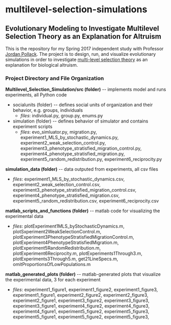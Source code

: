 # multilevel-selection-simulations
## Evolutionary Modeling to Investigate Multilevel Selection Theory as an Explanation for Altruism

This is the repository for my Spring 2017 independent study with 
Professor <a href="http://www.cs.brandeis.edu/~pollack/">Jordan Pollack</a>. 
The project is to design, run, and visualize evolutionary simulations in order to investigate <a href="https://en.wikipedia.org/wiki/Group_selection">multi-level selection theory</a>  as an explanation for biological altruism.

### Project Directory and File Organization

**Multilevel_Selection_Simulation/src (folder)** -- implements model and runs experiments, all Python code
+ socialunits (folder) -- defines social units of organization and their behavior, e.g. groups, individuals
  + *files*: individual.py, group.py, enums.py
+ simulation (folder) -- defines behavior of simulator and contains experiment scripts
    + *files*: evo_simluator.py, migration.py, experiment1_MLS_by_stochastic_dynamics.py, experiment2_weak_selection_control.py,      experiment3_phenotype_stratisfied_migration_control.py, experiment4_phenotype_stratisfied_migration.py, experiment5_random_redistribution.py, experiment6_reciprocity.py

**simulation_data (folder)** -- data outputed from experiments, all csv files
+ *files*: experiment1_MLS_by_stochastic_dynamics.csv, experiment2_weak_selection_control.csv,      experiment3_phenotype_stratisfied_migration_control.csv, experiment4_phenotype_stratisfied_migration.csv, experiment5_random_redistribution.csv, experiment6_reciprocity.csv

**matlab_scripts_and_functions (folder)** -- matlab code for visualizing the experimental data
+ *files*: plotExperiment1MLS_byStochasticDynamics.m, plotSxperiment2WeakSelectionControl.m,      plotExperiment3PhenotypeStratisfiedMigrationControl.m, plotExperiment4PhenotypeStratisfiedMigration.m, plotExperiment5RandomRedistribution.m, plotExperiment6Reciprocity.m, plotExperiments1Through3.m, plotExperiments3Through5.m, get21LineSpecs.m, omitProportionsOfLowPopulations.m

**matlab_generated_plots (folder)** -- matlab-generated plots that visualize the experimental data, 3 for each experiment
+ *files*: experiment1_figure1, experiment1_figure2, experiment1_figure3, experiment1_figure1, experiment2_figure2, experiment2_figure3, experiment2_figure1, experiment3_figure2, experiment3_figure3, experiment3_figure1, experiment4_figure2, experiment4_figure3, experiment4_figure1, experiment5_figure2, experiment5_figure3, experiment5_figure1, experiment5_figure2, experiment5_figure3,



